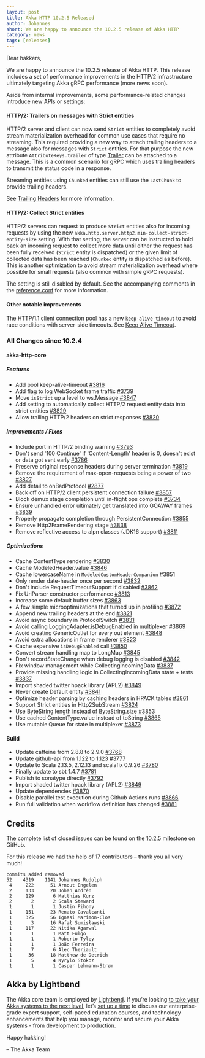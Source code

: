 ```yaml
---
layout: post
title: Akka HTTP 10.2.5 Released
author: Johannes
short: We are happy to announce the 10.2.5 release of Akka HTTP
category: news
tags: [releases]
---
```


Dear hakkers,

We are happy to announce the 10.2.5 release of Akka HTTP. This release includes a set of performance improvements in the HTTP/2
infrastructure ultimately targeting Akka gRPC performance (more news soon).

Aside from internal improvements, some performance-related changes introduce new APIs or settings:

#### HTTP/2: Trailers on messages with Strict entities

HTTP/2 server and client can now send `Strict` entities to completely avoid stream materialization overhead for common
use cases that require no streaming. This required providing a new way to attach trailing headers to a message also for
messages with `Strict` entities. For that purpose the new attribute `AttributeKeys.trailer` of type [Trailer](https://doc.akka.io/api/akka-http/current/akka/http/scaladsl/model/Trailer.html) can be
attached to a message. This is a common scenario for gRPC which uses trailing headers to transmit the status code in a response.

Streaming entities using `Chunked` entities can still use the `LastChunk` to provide trailing headers.

See [Trailing Headers](https://doc.akka.io/docs/akka-http/current/server-side/http2.html#trailing-headers) for more information.

#### HTTP/2: Collect Strict entities

HTTP/2 servers can request to produce `Strict` entities also for incoming requests by using the new
`akka.http.server.http2.min-collect-strict-entity-size` setting. With that setting, the server can be instructed to
hold back an incoming request to collect more data until either the request has been fully received (`Strict` entity is
dispatched) or the given limit of collected data has been reached (`Chunked` entity is dispatched as before).
This is another optimization to avoid stream materialization overhead where possible for small requests (also common with
simple gRPC requests).

The setting is still disabled by default. See the accompanying comments in the [reference.conf](https://doc.akka.io/docs/akka-http/current/configuration.html#configuration)
for more information.

#### Other notable improvements

The HTTP/1.1 client connection pool has a new `keep-alive-timeout` to avoid race conditions with server-side timeouts.
See [Keep Alive Timeout](https://doc.akka.io/docs/akka-http/current/common/timeouts.html#keep-alive-timeout).

### All Changes since 10.2.4

#### akka-http-core

##### Features

* Add pool keep-alive-timeout [#3816](https://github.com/akka/akka-http/pull/3816)
* Add flag to log WebSocket frame traffic [#3739](https://github.com/akka/akka-http/pull/3739)
* Move `isStrict` up a level to ws.Message [#3847](https://github.com/akka/akka-http/pull/3847)
* Add setting to automatically collect HTTP/2 request entity data into strict entities [#3829](https://github.com/akka/akka-http/pull/3829)
* Allow trailing HTTP/2 headers on strict responses [#3820](https://github.com/akka/akka-http/pull/3820)

##### Improvements / Fixes

* Include port in HTTP/2 binding warning [#3793](https://github.com/akka/akka-http/pull/3793)
* Don't send '100 Continue' if 'Content-Length' header is 0, doesn't exist or data got sent early [#3786](https://github.com/akka/akka-http/pull/3786)
* Preserve original response headers during server termination [#3819](https://github.com/akka/akka-http/pull/3819)
* Remove the requirement of max-open-requests being a power of two [#3827](https://github.com/akka/akka-http/pull/3827)
* Add detail to onBadProtocol [#2877](https://github.com/akka/akka-http/pull/2877)
* Back off on HTTP/2 client persistent connection failure [#3857](https://github.com/akka/akka-http/pull/3857)
* Block demux stage completion until in-flight ops complete [#3734](https://github.com/akka/akka-http/pull/3734)
* Ensure unhandled error ultimately get translated into GOAWAY frames [#3839](https://github.com/akka/akka-http/pull/3839)
* Properly propagate completion through PersistentConnection [#3855](https://github.com/akka/akka-http/pull/3855)
* Remove Http2FrameRendering stage [#3838](https://github.com/akka/akka-http/pull/3838)
* Remove reflective access to alpn classes (JDK16 support) [#3811](https://github.com/akka/akka-http/pull/3811)

##### Optimizations

* Cache ContentType rendering [#3830](https://github.com/akka/akka-http/pull/3830)
* Cache ModeledHeader.value [#3846](https://github.com/akka/akka-http/pull/3846)
* Cache lowercaseName in `ModeledCustomHeaderCompanion` [#3851](https://github.com/akka/akka-http/pull/3851)
* Only render date-header once per second [#3832](https://github.com/akka/akka-http/pull/3832)
* Don't include RequestTimeoutSupport if disabled [#3862](https://github.com/akka/akka-http/pull/3862)
* Fix UriParser constructor performance [#3813](https://github.com/akka/akka-http/pull/3813)
* Increase some default buffer sizes [#3863](https://github.com/akka/akka-http/pull/3863)
* A few simple microoptimizations that turned up in profiling [#3872](https://github.com/akka/akka-http/pull/3872)
* Append new trailing headers at the end [#3821](https://github.com/akka/akka-http/pull/3821)
* Avoid async boundary in ProtocolSwitch [#3831](https://github.com/akka/akka-http/pull/3831)
* Avoid calling LoggingAdapter.isDebugEnabled in multiplexer [#3869](https://github.com/akka/akka-http/pull/3869)
* Avoid creating GenericOutlet for every out element [#3848](https://github.com/akka/akka-http/pull/3848)
* Avoid extra allocations in frame renderer [#3823](https://github.com/akka/akka-http/pull/3823)
* Cache expensive `isDebugEnabled` call [#3850](https://github.com/akka/akka-http/pull/3850)
* Convert stream handling map to LongMap [#3845](https://github.com/akka/akka-http/pull/3845)
* Don't recordStateChange when debug logging is disabled [#3842](https://github.com/akka/akka-http/pull/3842)
* Fix window management while CollectingIncomingData [#3837](https://github.com/akka/akka-http/pull/3837)
* Provide missing handling logic in CollectingIncomingData state + tests [#3837](https://github.com/akka/akka-http/pull/3837)
* Import shaded twitter hpack library (APL2) [#3849](https://github.com/akka/akka-http/pull/3849)
* Never create Default entity [#3841](https://github.com/akka/akka-http/pull/3841)
* Optimize header parsing by caching headers in HPACK tables [#3861](https://github.com/akka/akka-http/pull/3861)
* Support Strict entities in Http2SubStream [#3824](https://github.com/akka/akka-http/pull/3824)
* Use ByteString.length instead of ByteString.size [#3853](https://github.com/akka/akka-http/pull/3853)
* Use cached ContentType.value instead of toString [#3865](https://github.com/akka/akka-http/pull/3865)
* Use mutable.Queue for state in multiplexer [#3873](https://github.com/akka/akka-http/pull/3873)

#### Build

* Update caffeine from 2.8.8 to 2.9.0 [#3768](https://github.com/akka/akka-http/pull/3768)
* Update github-api from 1.122 to 1.123 [#3777](https://github.com/akka/akka-http/pull/3777)
* Update to Scala 2.13.5, 2.12.13 and scalafix 0.9.26 [#3780](https://github.com/akka/akka-http/pull/3780)
* Finally update to sbt 1.4.7 [#3781](https://github.com/akka/akka-http/pull/3781)
* Publish to sonatype directly [#3792](https://github.com/akka/akka-http/pull/3792)
* Import shaded twitter hpack library (APL2) [#3849](https://github.com/akka/akka-http/pull/3849)
* Update dependencies [#3870](https://github.com/akka/akka-http/pull/3870)
* Disable parallel test execution during Github Actions runs [#3866](https://github.com/akka/akka-http/pull/3866)
* Run full validation when workflow definition has changed [#3881](https://github.com/akka/akka-http/pull/3881)

## Credits

The complete list of closed issues can be found on the [10.2.5](https://github.com/akka/akka-http/milestone/63?closed=1) milestone on GitHub.

For this release we had the help of 17 contributors – thank you all very much!

```
commits added removed
52    4319    1141 Johannes Rudolph
 4     222      51 Arnout Engelen
 2     133      20 Johan Andrén
 2     129       6 Matthias Kurz
 2       2       2 Scala Steward
 1       1       1 Justin Pihony
 1     151      23 Renato Cavalcanti
 1     325      56 Ignasi Marimon-Clos
 1       3      16 Rafał Sumisławski
 1     117      22 Nitika Agarwal
 1       1       1 Matt Fulgo
 1       1       1 Roberto Tyley
 1       1       1 João Ferreira
 1       7       6 Alec Theriault
 1      36      18 Matthew de Detrich
 1       5       4 Kyrylo Stokoz
 1       1       1 Casper Lehmann-Strøm
```

## Akka by Lightbend

The Akka core team is employed by [Lightbend](https://www.lightbend.com/). If you’re looking [to take your Akka systems to the next level](https://www.lightbend.com/lightbend-platform-subscription), let’s [set up a time](https://lightbend.com/contact) to discuss our enterprise-grade expert support, self-paced education courses, and technology enhancements that help you manage, monitor and secure your Akka systems - from development to production.

Happy hakking!

– The Akka Team
